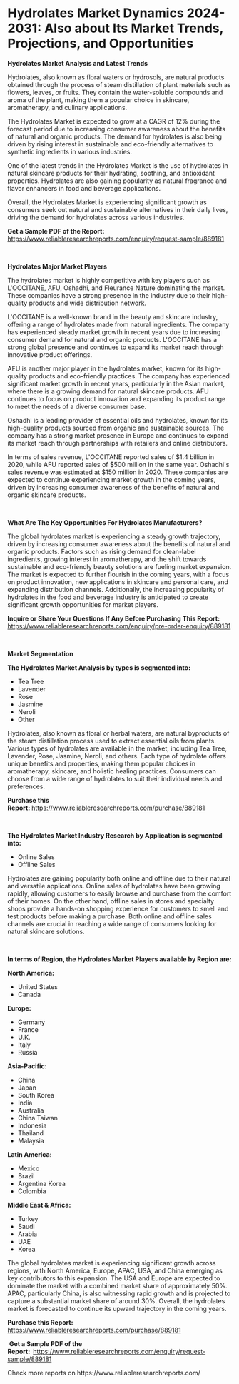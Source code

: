 <p><h1>Hydrolates Market Dynamics 2024-2031: Also about Its Market Trends, Projections, and Opportunities</h1></p><p><strong>Hydrolates Market Analysis and Latest Trends</strong></p>
<p><p>Hydrolates, also known as floral waters or hydrosols, are natural products obtained through the process of steam distillation of plant materials such as flowers, leaves, or fruits. They contain the water-soluble compounds and aroma of the plant, making them a popular choice in skincare, aromatherapy, and culinary applications.</p><p>The Hydrolates Market is expected to grow at a CAGR of 12% during the forecast period due to increasing consumer awareness about the benefits of natural and organic products. The demand for hydrolates is also being driven by rising interest in sustainable and eco-friendly alternatives to synthetic ingredients in various industries.</p><p>One of the latest trends in the Hydrolates Market is the use of hydrolates in natural skincare products for their hydrating, soothing, and antioxidant properties. Hydrolates are also gaining popularity as natural fragrance and flavor enhancers in food and beverage applications.</p><p>Overall, the Hydrolates Market is experiencing significant growth as consumers seek out natural and sustainable alternatives in their daily lives, driving the demand for hydrolates across various industries.</p></p>
<p><strong>Get a Sample PDF of the Report:&nbsp;</strong> <a href="https://www.reliableresearchreports.com/enquiry/request-sample/889181">https://www.reliableresearchreports.com/enquiry/request-sample/889181</a></p>
<p>&nbsp;</p>
<p><strong>Hydrolates Major Market Players</strong></p>
<p><p>The hydrolates market is highly competitive with key players such as L'OCCITANE, AFU, Oshadhi, and Fleurance Nature dominating the market. These companies have a strong presence in the industry due to their high-quality products and wide distribution network.</p><p>L'OCCITANE is a well-known brand in the beauty and skincare industry, offering a range of hydrolates made from natural ingredients. The company has experienced steady market growth in recent years due to increasing consumer demand for natural and organic products. L'OCCITANE has a strong global presence and continues to expand its market reach through innovative product offerings.</p><p>AFU is another major player in the hydrolates market, known for its high-quality products and eco-friendly practices. The company has experienced significant market growth in recent years, particularly in the Asian market, where there is a growing demand for natural skincare products. AFU continues to focus on product innovation and expanding its product range to meet the needs of a diverse consumer base.</p><p>Oshadhi is a leading provider of essential oils and hydrolates, known for its high-quality products sourced from organic and sustainable sources. The company has a strong market presence in Europe and continues to expand its market reach through partnerships with retailers and online distributors.</p><p>In terms of sales revenue, L'OCCITANE reported sales of $1.4 billion in 2020, while AFU reported sales of $500 million in the same year. Oshadhi's sales revenue was estimated at $150 million in 2020. These companies are expected to continue experiencing market growth in the coming years, driven by increasing consumer awareness of the benefits of natural and organic skincare products.</p></p>
<p>&nbsp;</p>
<p><strong>What Are The Key Opportunities For Hydrolates Manufacturers?</strong></p>
<p><p>The global hydrolates market is experiencing a steady growth trajectory, driven by increasing consumer awareness about the benefits of natural and organic products. Factors such as rising demand for clean-label ingredients, growing interest in aromatherapy, and the shift towards sustainable and eco-friendly beauty solutions are fueling market expansion. The market is expected to further flourish in the coming years, with a focus on product innovation, new applications in skincare and personal care, and expanding distribution channels. Additionally, the increasing popularity of hydrolates in the food and beverage industry is anticipated to create significant growth opportunities for market players.</p></p>
<p><strong>Inquire or Share Your Questions If Any Before Purchasing This Report:</strong> <a href="https://www.reliableresearchreports.com/enquiry/pre-order-enquiry/889181">https://www.reliableresearchreports.com/enquiry/pre-order-enquiry/889181</a></p>
<p>&nbsp;</p>
<p><strong>Market Segmentation</strong></p>
<p><strong>The Hydrolates Market Analysis by types is segmented into:</strong></p>
<p><ul><li>Tea Tree</li><li>Lavender</li><li>Rose</li><li>Jasmine</li><li>Neroli</li><li>Other</li></ul></p>
<p><p>Hydrolates, also known as floral or herbal waters, are natural byproducts of the steam distillation process used to extract essential oils from plants. Various types of hydrolates are available in the market, including Tea Tree, Lavender, Rose, Jasmine, Neroli, and others. Each type of hydrolate offers unique benefits and properties, making them popular choices in aromatherapy, skincare, and holistic healing practices. Consumers can choose from a wide range of hydrolates to suit their individual needs and preferences.</p></p>
<p><strong>Purchase this Report:&nbsp;</strong><a href="https://www.reliableresearchreports.com/purchase/889181">https://www.reliableresearchreports.com/purchase/889181</a></p>
<p>&nbsp;</p>
<p><strong>The Hydrolates Market Industry Research by Application is segmented into:</strong></p>
<p><ul><li>Online Sales</li><li>Offline Sales</li></ul></p>
<p><p>Hydrolates are gaining popularity both online and offline due to their natural and versatile applications. Online sales of hydrolates have been growing rapidly, allowing customers to easily browse and purchase from the comfort of their homes. On the other hand, offline sales in stores and specialty shops provide a hands-on shopping experience for customers to smell and test products before making a purchase. Both online and offline sales channels are crucial in reaching a wide range of consumers looking for natural skincare solutions.</p></p>
<p>&nbsp;</p>
<p><strong>In terms of Region, the Hydrolates Market Players available by Region are:</strong></p>
<p>
    <p> <strong> North America: </strong>
        <ul>
            <li>United States</li>
            <li>Canada</li>
        </ul>
        </p> 
    <p> <strong> Europe: </strong>
        <ul>
            <li>Germany</li>
            <li>France</li>
            <li>U.K.</li>
            <li>Italy</li>
            <li>Russia</li>
        </ul>
        </p> 
    <p> <strong> Asia-Pacific: </strong>
        <ul>
            <li>China</li>
            <li>Japan</li>
            <li>South Korea</li>
            <li>India</li>
            <li>Australia</li>
            <li>China Taiwan</li>
            <li>Indonesia</li>
            <li>Thailand</li>
            <li>Malaysia</li>
        </ul>
        </p> 
    <p> <strong> Latin America: </strong>
        <ul>
            <li>Mexico</li>
            <li>Brazil</li>
            <li>Argentina Korea</li>
            <li>Colombia</li>
        </ul>
        </p> 
    <p> <strong> Middle East & Africa: </strong>
        <ul>
            <li>Turkey</li>
            <li>Saudi</li>
            <li>Arabia</li>
            <li>UAE</li>
            <li>Korea</li>
        </ul>
    </p>
    </p>
<p><p>The global hydrolates market is experiencing significant growth across regions, with North America, Europe, APAC, USA, and China emerging as key contributors to this expansion. The USA and Europe are expected to dominate the market with a combined market share of approximately 50%. APAC, particularly China, is also witnessing rapid growth and is projected to capture a substantial market share of around 30%. Overall, the hydrolates market is forecasted to continue its upward trajectory in the coming years.</p></p>
<p><strong>Purchase this Report: </strong><a href="https://www.reliableresearchreports.com/purchase/889181">https://www.reliableresearchreports.com/purchase/889181</a></p>
<p>&nbsp;<strong>Get a Sample PDF of the Report:&nbsp;&nbsp;</strong><a href="https://www.reliableresearchreports.com/enquiry/request-sample/889181">https://www.reliableresearchreports.com/enquiry/request-sample/889181</a></p>
<p><strong></strong></p>
<p>Check more reports on https://www.reliableresearchreports.com/</p>